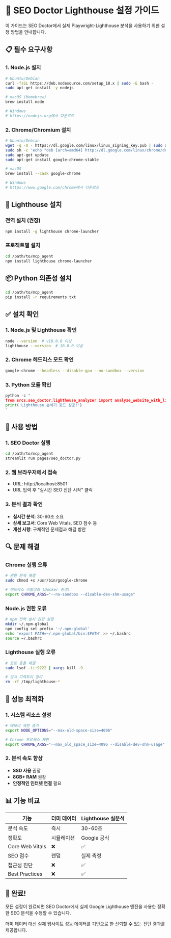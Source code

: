 # 🚀 SEO Doctor Lighthouse 설정 가이드

이 가이드는 SEO Doctor에서 실제 Playwright-Lighthouse 분석을 사용하기 위한 설정 방법을 안내합니다.

## 📋 필수 요구사항

### 1. Node.js 설치
```bash
# Ubuntu/Debian
curl -fsSL https://deb.nodesource.com/setup_18.x | sudo -E bash -
sudo apt-get install -y nodejs

# macOS (Homebrew)
brew install node

# Windows
# https://nodejs.org에서 다운로드
```

### 2. Chrome/Chromium 설치
```bash
# Ubuntu/Debian
wget -q -O - https://dl.google.com/linux/linux_signing_key.pub | sudo apt-key add -
sudo sh -c 'echo "deb [arch=amd64] http://dl.google.com/linux/chrome/deb/ stable main" >> /etc/apt/sources.list.d/google-chrome.list'
sudo apt-get update
sudo apt-get install google-chrome-stable

# macOS
brew install --cask google-chrome

# Windows
# https://www.google.com/chrome에서 다운로드
```

## 🔧 Lighthouse 설치

### 전역 설치 (권장)
```bash
npm install -g lighthouse chrome-launcher
```

### 프로젝트별 설치
```bash
cd /path/to/mcp_agent
npm install lighthouse chrome-launcher
```

## 📦 Python 의존성 설치

```bash
cd /path/to/mcp_agent
pip install -r requirements.txt
```

## ✅ 설치 확인

### 1. Node.js 및 Lighthouse 확인
```bash
node --version  # v18.0.0 이상
lighthouse --version  # 10.0.0 이상
```

### 2. Chrome 헤드리스 모드 확인
```bash
google-chrome --headless --disable-gpu --no-sandbox --version
```

### 3. Python 모듈 확인
```python
python -c "
from srcs.seo_doctor.lighthouse_analyzer import analyze_website_with_lighthouse
print('Lighthouse 분석기 로드 성공!')
"
```

## 🚀 사용 방법

### 1. SEO Doctor 실행
```bash
cd /path/to/mcp_agent
streamlit run pages/seo_doctor.py
```

### 2. 웹 브라우저에서 접속
- URL: http://localhost:8501
- URL 입력 후 "실시간 SEO 진단 시작" 클릭

### 3. 분석 결과 확인
- **실시간 분석**: 30-60초 소요
- **상세 보고서**: Core Web Vitals, SEO 점수 등
- **개선 사항**: 구체적인 문제점과 해결 방안

## 🔍 문제 해결

### Chrome 실행 오류
```bash
# 권한 문제 해결
sudo chmod +x /usr/bin/google-chrome

# 샌드박스 비활성화 (Docker 환경)
export CHROME_ARGS="--no-sandbox --disable-dev-shm-usage"
```

### Node.js 권한 오류
```bash
# npm 전역 설치 권한 설정
mkdir ~/.npm-global
npm config set prefix '~/.npm-global'
echo 'export PATH=~/.npm-global/bin:$PATH' >> ~/.bashrc
source ~/.bashrc
```

### Lighthouse 실행 오류
```bash
# 포트 충돌 해결
sudo lsof -ti:9222 | xargs kill -9

# 임시 디렉토리 정리
rm -rf /tmp/lighthouse-*
```

## 🎯 성능 최적화

### 1. 시스템 리소스 설정
```bash
# 메모리 제한 증가
export NODE_OPTIONS="--max-old-space-size=4096"

# Chrome 프로세스 제한
export CHROME_ARGS="--max_old_space_size=4096 --disable-dev-shm-usage"
```

### 2. 분석 속도 향상
- **SSD 사용** 권장
- **8GB+ RAM** 권장  
- **안정적인 인터넷 연결** 필요

## 📊 기능 비교

| 기능 | 더미 데이터 | Lighthouse 실분석 |
|------|-------------|------------------|
| 분석 속도 | 즉시 | 30-60초 |
| 정확도 | 시뮬레이션 | Google 공식 |
| Core Web Vitals | ❌ | ✅ |
| SEO 점수 | 랜덤 | 실제 측정 |
| 접근성 진단 | ❌ | ✅ |
| Best Practices | ❌ | ✅ |

## 🎉 완료!

모든 설정이 완료되면 SEO Doctor에서 실제 Google Lighthouse 엔진을 사용한 정확한 SEO 분석을 수행할 수 있습니다.

더미 데이터 대신 실제 웹사이트 성능 데이터를 기반으로 한 신뢰할 수 있는 진단 결과를 제공합니다. 